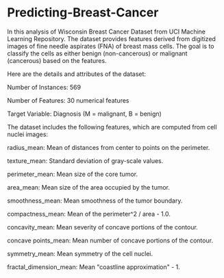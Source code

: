 # Predicting-Breast-Cancer

In this analysis of Wisconsin Breast Cancer Dataset from UCI Machine Learning Repository. 
The dataset provides features derived from digitized images of fine needle aspirates (FNA) of breast mass cells. The goal is to classify the cells as either benign (non-cancerous) or malignant (cancerous) based on the features.

Here are the details and attributes of the dataset:

Number of Instances: 569

Number of Features: 30 numerical features

Target Variable: Diagnosis (M = malignant, B = benign)

The dataset includes the following features, which are computed from cell nuclei images:

radius_mean: Mean of distances from center to points on the perimeter.

texture_mean: Standard deviation of gray-scale values.

perimeter_mean: Mean size of the core tumor.

area_mean: Mean size of the area occupied by the tumor.

smoothness_mean: Mean smoothness of the tumor boundary.

compactness_mean: Mean of the perimeter^2 / area - 1.0.

concavity_mean: Mean severity of concave portions of the contour.

concave points_mean: Mean number of concave portions of the contour.

symmetry_mean: Mean symmetry of the cell nuclei.

fractal_dimension_mean: Mean "coastline approximation" - 1.
